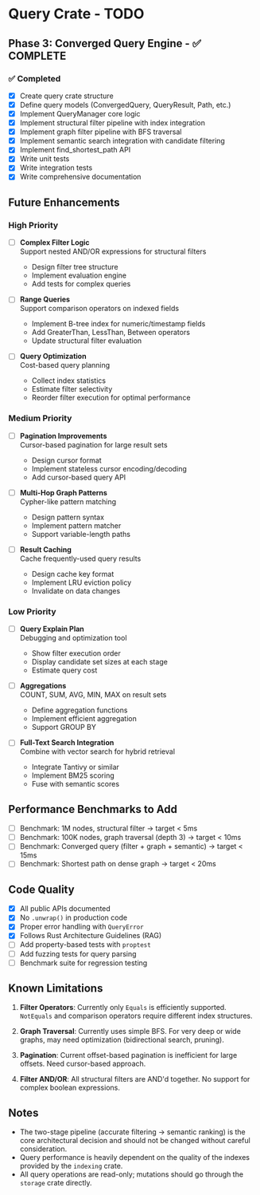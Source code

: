 # Query Crate - TODO

## Phase 3: Converged Query Engine - ✅ COMPLETE

### ✅ Completed

- [x] Create query crate structure
- [x] Define query models (ConvergedQuery, QueryResult, Path, etc.)
- [x] Implement QueryManager core logic
- [x] Implement structural filter pipeline with index integration
- [x] Implement graph filter pipeline with BFS traversal
- [x] Implement semantic search integration with candidate filtering
- [x] Implement find_shortest_path API
- [x] Write unit tests
- [x] Write integration tests
- [x] Write comprehensive documentation

## Future Enhancements

### High Priority

- [ ] **Complex Filter Logic**  
  Support nested AND/OR expressions for structural filters
  - Design filter tree structure
  - Implement evaluation engine
  - Add tests for complex queries

- [ ] **Range Queries**  
  Support comparison operators on indexed fields
  - Implement B-tree index for numeric/timestamp fields
  - Add GreaterThan, LessThan, Between operators
  - Update structural filter evaluation

- [ ] **Query Optimization**  
  Cost-based query planning
  - Collect index statistics
  - Estimate filter selectivity
  - Reorder filter execution for optimal performance

### Medium Priority

- [ ] **Pagination Improvements**  
  Cursor-based pagination for large result sets
  - Design cursor format
  - Implement stateless cursor encoding/decoding
  - Add cursor-based query API

- [ ] **Multi-Hop Graph Patterns**  
  Cypher-like pattern matching
  - Design pattern syntax
  - Implement pattern matcher
  - Support variable-length paths

- [ ] **Result Caching**  
  Cache frequently-used query results
  - Design cache key format
  - Implement LRU eviction policy
  - Invalidate on data changes

### Low Priority

- [ ] **Query Explain Plan**  
  Debugging and optimization tool
  - Show filter execution order
  - Display candidate set sizes at each stage
  - Estimate query cost

- [ ] **Aggregations**  
  COUNT, SUM, AVG, MIN, MAX on result sets
  - Define aggregation functions
  - Implement efficient aggregation
  - Support GROUP BY

- [ ] **Full-Text Search Integration**  
  Combine with vector search for hybrid retrieval
  - Integrate Tantivy or similar
  - Implement BM25 scoring
  - Fuse with semantic scores

## Performance Benchmarks to Add

- [ ] Benchmark: 1M nodes, structural filter → target < 5ms
- [ ] Benchmark: 100K nodes, graph traversal (depth 3) → target < 10ms
- [ ] Benchmark: Converged query (filter + graph + semantic) → target < 15ms
- [ ] Benchmark: Shortest path on dense graph → target < 20ms

## Code Quality

- [x] All public APIs documented
- [x] No `.unwrap()` in production code
- [x] Proper error handling with `QueryError`
- [x] Follows Rust Architecture Guidelines (RAG)
- [ ] Add property-based tests with `proptest`
- [ ] Add fuzzing tests for query parsing
- [ ] Benchmark suite for regression testing

## Known Limitations

1. **Filter Operators**: Currently only `Equals` is efficiently supported. `NotEquals` and comparison operators require different index structures.

2. **Graph Traversal**: Currently uses simple BFS. For very deep or wide graphs, may need optimization (bidirectional search, pruning).

3. **Pagination**: Current offset-based pagination is inefficient for large offsets. Need cursor-based approach.

4. **Filter AND/OR**: All structural filters are AND'd together. No support for complex boolean expressions.

## Notes

- The two-stage pipeline (accurate filtering → semantic ranking) is the core architectural decision and should not be changed without careful consideration.
- Query performance is heavily dependent on the quality of the indexes provided by the `indexing` crate.
- All query operations are read-only; mutations should go through the `storage` crate directly.


